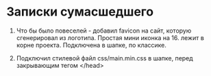 # Записки сумасшедшего

1. Что бы было повеселей - добавил favicon на сайт, которую сгенерировал из логотипа. Простая мини иконка на 16. лежит в корне проекта. Подключена в шапке, по классике.

2. Подключил стилевой файл css/main.min.css в шапке, перед закрывающим тегом \</head>
